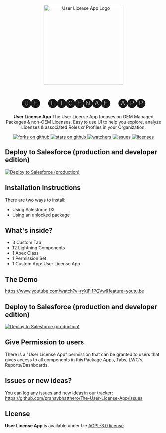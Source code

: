 <div align="center">
  <img src="[docs/mydevhubapp-icon.png](https://appexchange.salesforce.com/image_host/e0ebcae5-543d-4614-806c-23bcc9b71214.png)" width="256" alt="User License App Logo" />
  <h1>
    🅤🅔 &nbsp;&nbsp; 🅛🅘🅒🅔🅝🅐🅔 &nbsp;&nbsp;  🅐🅟🅟
  </h1>
  <p>
    <b>User License App</b> The User License App focuses on OEM Managed Packages & non-OEM Licenses. Easy to use UI to help you explore, analyze Licenses & associated Roles or Profiles in your Organization.
  </p>
  <a href="https://github.com/pranavbhatthero/The-User-License-App/network/members">
    <img alt="forks on github" src="https://img.shields.io/github/forks/VinceFINET/MyDevHubApplication?style=flat-square&logoColor=blue">
  </a>
  <a href="https://github.com/pranavbhatthero/The-User-License-App/stargazers">
    <img alt="stars on github" src="https://img.shields.io/github/stars/VinceFINET/MyDevHubApplication?style=flat-square">
  </a>
  <a href="https://github.com/pranavbhatthero/The-User-License-App/watchers">
    <img alt="watchers" src="https://img.shields.io/github/watchers/VinceFINET/MyDevHubApplication?style=flat-square">
  </a>
  <a href="https://github.com/pranavbhatthero/The-User-License-App/issues">
    <img alt="issues" src="https://img.shields.io/github/issues-raw/VinceFINET/MyDevHubApplication?style=flat-square">
  </a>
  <a href="https://opensource.org/licenses/MIT">
    <img alt="licenses" src="https://img.shields.io/badge/License-MIT-yellow.svg">
  </a>
</div>

## Deploy to Salesforce (production and developer edition)

<a href="https://githubsfdeploy.herokuapp.com/app/githubdeploy/VinceFINET/MyDevHubApplication?ref=master">
  <img alt="Deploy to Salesforce (production)" src="https://raw.githubusercontent.com/afawcett/githubsfdeploy/master/deploy.png">
</a>

## Installation Instructions

There are two ways to install:

-   Using Salesforce DX
-   Using an unlocked package


## What's inside?

- 3 Custom Tab
- 12 Lightning Components
- 1 Apex Class
- 1 Permission Set
- 1 Custom App: User License App

## The Demo

https://www.youtube.com/watch?v=ryXjFI1PQVw&feature=youtu.be

## Deploy to Salesforce (production and developer edition)

<a href="https://githubsfdeploy.herokuapp.com/app/githubdeploy/VinceFINET/MyDevHubApplication?ref=master">
  <img alt="Deploy to Salesforce (production)" src="https://raw.githubusercontent.com/afawcett/githubsfdeploy/master/deploy.png">
</a>

## Give Permission to users 

There is a "User License App" permission that can be granted to users that gives access to all components in this Package Apps, Tabs, LWC's, Reports/Dashboards. 

## Issues or new ideas?

You can log any issues and new ideas in our tracker: https://github.com/pranavbhatthero/The-User-License-App/issues

## License

<b>User License App</b> is available under the [AGPL-3.0 license](LICENSE.md)
